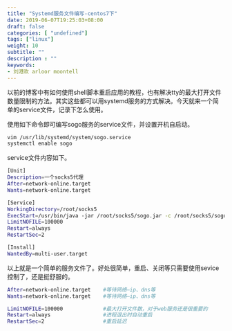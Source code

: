 ```yaml
---
title: "Systemd服务文件编写-centos7下"
date: 2019-06-07T19:25:03+08:00
draft: false
categories: [ "undefined"]
tags: ["linux"]
weight: 10
subtitle: ""
description : ""
keywords:
- 刘港欢 arloor moontell
---
```


以前的博客中有如何使用shell脚本重启应用的教程，也有解决tty的最大打开文件数量限制的方法。其实这些都可以用systemd服务的方式解决。今天就来一个简单的service文件，记录下怎么使用。

使用如下命令即可编写sogo服务的service文件，并设置开机自启动。
<!--more-->

```bash
vim /usr/lib/systemd/system/sogo.service
systemctl enable sogo
```

service文件内容如下。

```bash
[Unit]
Description=一个socks5代理
After=network-online.target
Wants=network-online.target

[Service]
WorkingDirectory=/root/socks5
ExecStart=/usr/bin/java -jar /root/socks5/sogo.jar -c /root/socks5/sogo.json
LimitNOFILE=100000
Restart=always
RestartSec=2

[Install]
WantedBy=multi-user.target
```

以上就是一个简单的服务文件了。好处很简单，重启、关闭等只需要使用sevice控制了，还是挺舒服的。

```bash
After=network-online.target    #等待网络—ip、dns等
Wants=network-online.target    #等待网络—ip、dns等

LimitNOFILE=100000             #最大打开文件数，对于web服务还是很重要的
Restart=always                 #进程退出时自动重启
RestartSec=2                   #重启延迟
```